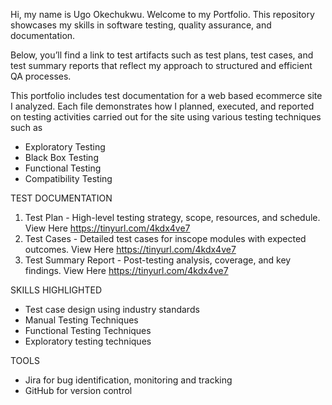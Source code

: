 Hi, my name is Ugo Okechukwu. Welcome to my Portfolio.
This repository showcases my skills in software testing, quality assurance, and documentation. 

Below, you’ll find a link to test artifacts such as test plans, test cases, and test summary reports that reflect my approach to structured and efficient QA processes.

This portfolio includes test documentation for a web based ecommerce site I analyzed. Each file demonstrates how I planned, executed, and reported on testing activities carried out for the site using various testing techniques such as
* Exploratory Testing
* Black Box Testing
* Functional Testing
* Compatibility Testing

TEST DOCUMENTATION
1. Test Plan - High-level testing strategy, scope, resources, and schedule.	View Here https://tinyurl.com/4kdx4ve7
2. Test Cases - Detailed test cases for inscope modules with expected outcomes.	View Here https://tinyurl.com/4kdx4ve7
3. Test Summary Report - Post-testing analysis, coverage, and key findings.	View Here https://tinyurl.com/4kdx4ve7

SKILLS HIGHLIGHTED
* Test case design using industry standards
* Manual Testing Techniques
* Functional Testing Techniques
* Exploratory testing techniques

TOOLS
* Jira for bug identification, monitoring and tracking
* GitHub for version control

